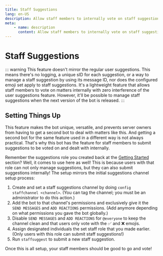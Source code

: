 ```yaml
---
title: Staff Suggestions
lang: en-US
description: Allow staff members to internally vote on staff suggestions without interference or the need for a second bot.
meta:
    - name: description
      content: Allow staff members to internally vote on staff suggestions without interference or the need for a second bot.
---
```


# Staff Suggestions

::: warning
This feature doesn't mirror the regular user suggestions. This means there's no logging, a unique sID for each suggestion, or a way to manage a staff suggestion by using its message ID, nor does the configured emoji set apply to staff suggestions. It's a lightweight feature that allows staff members to vote on matters internally with zero interference of the user suggestions feature.
However, it'll be possible to manage staff suggestions when the next version of the bot is released.
:::

## Setting Things Up

This feature makes the bot unique, versatile, and prevents server owners from having to get a second bot to deal with matters like this. And getting a second bot for the same feature used in a different way is not always practical. That's why this bot has the feature for staff members to submit suggestions to be voted on and dealt with internally.

Remember the suggestions role you created back at the [Getting Started](README.md) section? Well, it comes to use here as well! This is because users with that role can not only manage suggestions, but they can also submit suggestions internally! The setup mirrors the initial suggestions channel setup process:

1. Create and set a staff suggestions channel by doing `config staffchannel <channel>`. (You can tag the channel; you must be an administrator to do this action.)
2. Add the bot to that channel's permissions and exclusively give it the `SEND MESSAGES` and `ADD REACTIONS` permissions. (Add anymore depending on what permissions you gave the bot globally.)
3. Disable `SEND MESSAGES` and `ADD REACTIONS` for `@everyone` to keep the channel clean and that users only vote with the ✅ and ❌ emojis.
4. Assign designated individuals the set staff role that you made earlier. (Only users with this role can submit staff suggestions!)
5. Run `staffsuggest` to submit a new staff suggestion.

Once this is all setup, your staff members should be good to go and vote!
